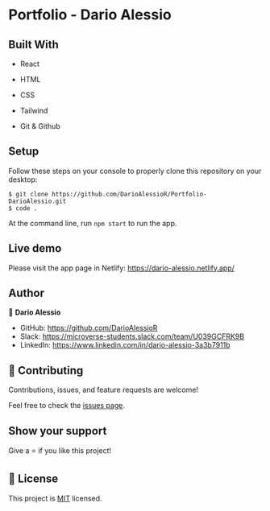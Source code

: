 # Portfolio - Dario Alessio

## Built With

- React

- HTML

- CSS

- Tailwind

- Git & Github

## Setup

Follow these steps on your console to properly clone this repository on your desktop:

```
$ git clone https://github.com/DarioAlessioR/Portfolio-DarioAlessio.git
$ code .
```
At the command line, run `npm start` to run the app.

## Live demo
Please visit the app page in Netlify: https://dario-alessio.netlify.app/


## Author

👤 **Dario Alessio**

- GitHub: https://github.com/DarioAlessioR
- Slack: https://microverse-students.slack.com/team/U039GCFRK9B
- LinkedIn: https://www.linkedin.com/in/dario-alessio-3a3b7911b

## 🤝 Contributing

Contributions, issues, and feature requests are welcome!

Feel free to check the [issues page](../../issues/).

## Show your support

Give a ⭐️ if you like this project!


## 📝 License

This project is [MIT](./LICENSE.md) licensed.